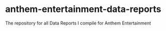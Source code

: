 # anthem-entertainment-data-reports
The repository for all Data Reports I compile for Anthem Entertainment
